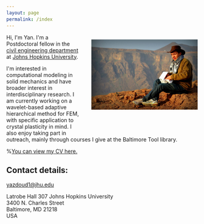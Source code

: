 ```yaml
---
layout: page
permalink: /index
---
```


<img src="desert.jpg" width="280" style="float:right; margin: 1em 0 4em 2em;"
title="The interface of the cryosphere, atmosphere, hydrosphere (and biosphere)
on Lake Superior."/>

Hi, I'm Yan. I'm a Postdoctoral fellow in the [civil engineering department](https://engineering.jhu.edu/civil/) at [Johns Hopkins
University](http://jhu.edu/).

I'm interested in computational modeling in solid mechanics and have broader interest in interdisciplinary research. I am currently working on a wavelet-based adaptive hierarchical method for FEM, with specific application to crystal plasticity in mind. I also enjoy taking part in outreach, mainly through courses I give at the Baltimore Tool library.


%[You can view my CV here.](https://docs.google.com/document/d/1FemGjRtLl9aGJwPRqmXSjJoIl67tkONhDSKprFpBCLo/pub)

## Contact details:

<yazdoud1@jhu.edu>

Latrobe Hall 307
Johns Hopkins University  
3400 N. Charles Street  
Baltimore, MD
21218  
USA
